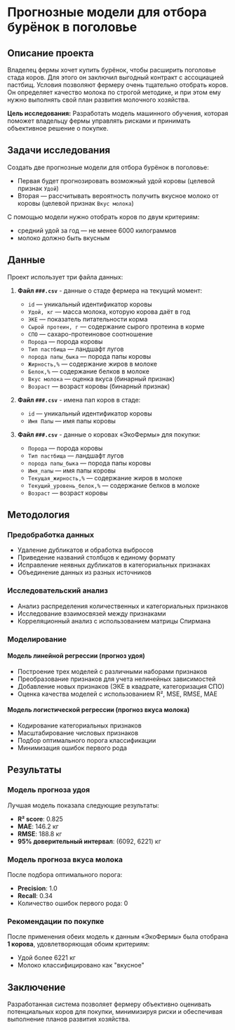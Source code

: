 # Прогнозные модели для отбора бурёнок в поголовье

## Описание проекта

Владелец фермы хочет купить бурёнок, чтобы расширить поголовье стада коров. Для этого он заключил выгодный контракт с ассоциацией пастбищ. Условия позволяют фермеру очень тщательно отобрать коров. Он определяет качество молока по строгой методике, и при этом ему нужно выполнять свой план развития молочного хозяйства.

**Цель исследования:** Разработать модель машинного обучения, которая поможет владельцу фермы управлять рисками и принимать объективное решение о покупке.

## Задачи исследования

Создать две прогнозные модели для отбора бурёнок в поголовье:
- Первая будет прогнозировать возможный удой коровы (целевой признак `Удой`)
- Вторая — рассчитывать вероятность получить вкусное молоко от коровы (целевой признак `Вкус молока`)

С помощью модели нужно отобрать коров по двум критериям:
- средний удой за год — не менее 6000 килограммов
- молоко должно быть вкусным

## Данные

Проект использует три файла данных:

1. **Файл `###.csv`** - данные о стаде фермера на текущий момент:
   - `id` — уникальный идентификатор коровы
   - `Удой, кг` — масса молока, которую корова даёт в год
   - `ЭКЕ` — показатель питательности корма
   - `Сырой протеин, г` — содержание сырого протеина в корме
   - `СПО` — сахаро-протеиновое соотношение
   - `Порода` — порода коровы
   - `Тип пастбища` — ландшафт лугов
   - `порода папы_быка` — порода папы коровы
   - `Жирность,%` — содержание жиров в молоке
   - `Белок,%` — содержание белков в молоке
   - `Вкус молока` — оценка вкуса (бинарный признак)
   - `Возраст` — возраст коровы (бинарный признак)

2. **Файл `###.csv`** - имена пап коров в стаде:
   - `id` — уникальный идентификатор коровы
   - `Имя Папы` — имя папы коровы

3. **Файл `###.csv`** - данные о коровах «ЭкоФермы» для покупки:
   - `Порода` — порода коровы
   - `Тип пастбища` — ландшафт лугов
   - `порода папы_быка` — порода папы коровы
   - `Имя_папы` — имя папы коровы
   - `Текущая_жирность,%` — содержание жиров в молоке
   - `Текущий_уровень_белок,%` — содержание белков в молоке
   - `Возраст` — возраст коровы

## Методология

### Предобработка данных
- Удаление дубликатов и обработка выбросов
- Приведение названий столбцов к единому формату
- Исправление неявных дубликатов в категориальных признаках
- Объединение данных из разных источников

### Исследовательский анализ
- Анализ распределения количественных и категориальных признаков
- Исследование взаимосвязей между признаками
- Корреляционный анализ с использованием матрицы Спирмана

### Моделирование

#### Модель линейной регрессии (прогноз удоя)
- Построение трех моделей с различными наборами признаков
- Преобразование признаков для учета нелинейных зависимостей
- Добавление новых признаков (ЭКЕ в квадрате, категоризация СПО)
- Оценка качества моделей с использованием R², MSE, RMSE, MAE

#### Модель логистической регрессии (прогноз вкуса молока)
- Кодирование категориальных признаков
- Масштабирование числовых признаков
- Подбор оптимального порога классификации
- Минимизация ошибок первого рода

## Результаты

### Модель прогноза удоя
Лучшая модель показала следующие результаты:
- **R² score**: 0.825
- **MAE**: 146.2 кг
- **RMSE**: 188.8 кг
- **95% доверительный интервал**: (6092, 6221) кг

### Модель прогноза вкуса молока
После подбора оптимального порога:
- **Precision**: 1.0
- **Recall**: 0.34
- Количество ошибок первого рода: 0

### Рекомендации по покупке
После применения обеих модель к данным «ЭкоФермы» была отобрана **1 корова**, удовлетворяющая обоим критериям:
- Удой более 6221 кг
- Молоко классифицировано как "вкусное"

## Заключение

Разработанная система позволяет фермеру объективно оценивать потенциальных коров для покупки, минимизируя риски и обеспечивая выполнение планов развития хозяйства. 
